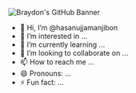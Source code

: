 

![Braydon's GitHub Banner](https://user-images.githubusercontent.com/80781196/190216139-7697aa5a-c9a0-4bd6-80bf-3aca76a2e1c8.gif)


- 👋 Hi, I’m @hasanujjamanjibon
- 👀 I’m interested in ...
- 🌱 I’m currently learning ...
- 💞️ I’m looking to collaborate on ...
- 📫 How to reach me ...
- 😄 Pronouns: ...
- ⚡ Fun fact: ...

<!---
hasanujjamanjibon/hasanujjamanjibon is a ✨ special ✨ repository because its `README.md` (this file) appears on your GitHub profile.
You can click the Preview link to take a look at your changes.
--->
